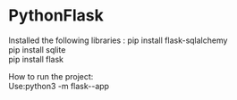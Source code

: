 # PythonFlask

Installed the following libraries : 
pip install flask-sqlalchemy<br>
pip install sqlite<br>
pip install flask

How to run the project:<br>
Use:python3 -m flask--app
